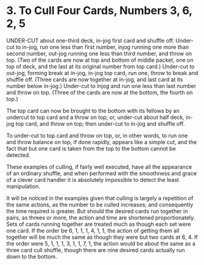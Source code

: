 # 3. To Cull Four Cards, Numbers 3, 6, 2, 5

UNDER-CUT about one-third deck, in-jog first card and shuffle off. Under-cut to in-jog, run one less than first number, injog running one more than second number, out-jog running one less than third number, and throw on top. (Two of the cards are now at top and bottom of middle packet, one on top of deck, and the last at its original number from top card.) Under-cut to out-jog, forming break at in-jog, in-jog top card, run one, throw to break and shuffle off. (Three cards are now together at in-jog, and last card at its number below in-jog.) Under-cut to injog and run one less than last number and throw on top. (Three of the cards are now at the bottom, the fourth on top.)

The top card can now be brought to the bottom with its fellows by an undercut to top card and a throw on top; or, under-cut about half deck, in-jog top card, and throw on top; then under-cut to in-jog and shuffle off.

To under-cut to top card and throw on top, or, in other words, to run one and throw balance on top, if done rapidly, appears like a simple cut, and the fact that but one card is taken from the top to the bottom cannot be detected.

These examples of culling, if fairly well executed, have all the appearance of an ordinary shuffle, and when performed with the smoothness and grace of a clever card handler it is absolutely impossible to detect the least manipulation.

It will be noticed in the examples given that culling is largely a repetition of the same actions, as the number to be culled increases; and consequently the time required is greater. But should the desired cards run together in pairs, as threes or more, the action and time are shortened proportionately. Sets of cards running together are treated much as though each set were one card. If the order be 6, 1, 1, 1, 4, 1, 1, the action of getting them all together will be much the same as though they were but two cards at 6, 4. If the order were 5, 1, 1, 1, 3, 1, 1, 7, 1, the action would be about the same as a three card cull shuffle, though there are nine desired cards actually run down to the bottom.
